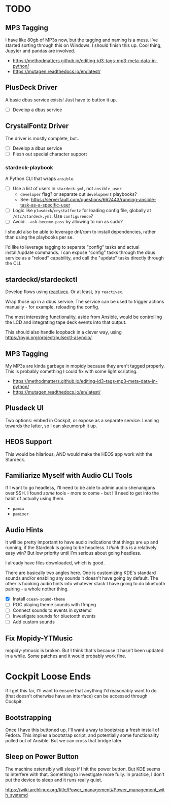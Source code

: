 # TODO

## MP3 Tagging

I have like 80gb of MP3s now, but the tagging and naming is a mess. I've started sorting through this on Windows. I should finish this up. Cool thing, Jupyter and pandas are involved.

- <https://methodmatters.github.io/editing-id3-tags-mp3-meta-data-in-python/>
- <https://mutagen.readthedocs.io/en/latest/>

## PlusDeck Driver

A basic dbus service exists! Just have to button it up.

- [ ] Develop a dbus service

## CrystalFontz Driver

The driver is mostly complete, but...

- [ ] Develop a dbus service
- [ ] Flesh out special character support

### stardeck-playbook

A Python CLI that wraps `ansible`.

- [ ] Use a list of users in `stardeck.yml`, not `ansible_user`
  - `developer` flag? or separate out `development` playbooks?
  - See: <https://serverfault.com/questions/662443/running-ansible-task-as-a-specific-user>
- [ ] Logic like `plusdeck`/`crystalfontz` for loading config file, globally at `/etc/stardeck.yml`. Use `configurence`?
- [ ] Avoid `--ask-become-pass` by allowing to run as sudo?

I should also be able to leverage dnf/rpm to install dependencies, rather than using the playbooks per se.

I'd like to leverage tagging to separate "config" tasks and actual install/update commands. I can expose "config" tasks through the dbus service as a "reload" capability, and call the "update" tasks directly through the CLI.

## stardeckd/stardeckctl

Develop flows using [reactivex](https://rxpy.readthedocs.io/en/latest/get_started.html). Or at least, try `reactivex`.

Wrap those up in a dbus service. The service can be used to trigger actions manually - for example, reloading the config.

The most interesting functionality, aside from Ansible, would be controlling the LCD and integrating tape deck events into that output.

This should also handle loopback in a clever way, using <https://pypi.org/project/pulsectl-asyncio/>.

## MP3 Tagging

My MP3s are kinda garbage in mopidy because they aren't tagged properly. This is probably something I could fix with some light scripting.

- <https://methodmatters.github.io/editing-id3-tags-mp3-meta-data-in-python/>
- <https://mutagen.readthedocs.io/en/latest/>

## Plusdeck UI

Two options: embed in Cockpit, or expose as a separate service. Leaning towards the latter, so I can skeumorph it up.

## HEOS Support

This would be hilarious, AND would make the HEOS app work with the Stardeck.

## Familiarize Myself with Audio CLI Tools

If I want to go headless, I'll need to be able to admin audio shenanigans over SSH. I found *some* tools - more to come - but I'll need to get into the habit of actually using them.

- `pamix`
- `pamixer`

## Audio Hints

It will be pretty important to have audio indications that things are up and running, if the Stardeck is going to be headless. I *think* this is a relatively easy win? But low priority until I'm serious about going headless.

I already have files downloaded, which is good.

There are basically two angles here. One is customizing KDE's standard sounds and/or enabling any sounds it doesn't have going by default. The other is hooking audio hints into whatever stack I have going to do bluetooth pairing - a whole nother thing.

- [x] Install `ocean-sound-theme`
- [ ] POC playing theme sounds with ffmpeg
- [ ] Connect sounds to events in systemd
- [ ] Investigate sounds for bluetooth events
- [ ] Add custom sounds

## Fix Mopidy-YTMusic

mopidy-ytmusic is broken. But I think that's because it hasn't been updated in a while. Some patches and it would probably work fine.

# Cockpit Loose Ends

If I get this far, I'll want to ensure that anything I'd reasonably want to do (that doesn't otherwise have an interface) can be accessed through Cockpit.

## Bootstrapping

Once I have this buttoned up, I'll want a way to bootstrap a fresh install of Fedora. This implies a bootstrap script, and potentially some functionality pulled out of Ansible. But we can cross that bridge later.

## Sleep on Power Button

The machine ostensibly will sleep if I hit the power button. But KDE seems to interfere with that. Something to investigate more fully. In practice, I don't put the device to sleep and it runs really quiet.

<https://wiki.archlinux.org/title/Power_management#Power_management_with_systemd>
